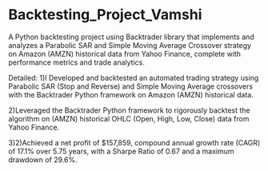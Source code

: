 # Backtesting_Project_Vamshi
A Python backtesting project using Backtrader library that implements and analyzes a Parabolic SAR and Simple Moving Average Crossover strategy on Amazon (AMZN) historical data from Yahoo Finance, complete with performance metrics and trade analytics.


Detailed:
1)I Developed and backtested an automated trading strategy using Parabolic SAR (Stop and Reverse) and Simple Moving Average crossovers with the Backtrader Python framework on Amazon (AMZN) historical data.

2)Leveraged the Backtrader Python framework to rigorously backtest the algorithm on (AMZN) historical OHLC (Open, High, Low, Close) data from Yahoo Finance.

3)2)Achieved a net profit of $157,859, compound annual growth rate (CAGR) of 17.1% over 5.75 years, with a Sharpe Ratio of 0.67 and a maximum drawdown of 29.6%.
